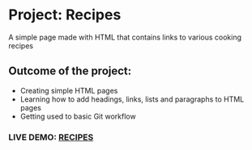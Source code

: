 <h1>Project: Recipes</h1>
<p>A simple page made with HTML that contains links to various cooking recipes</p>
<h2>Outcome of the project:</h2>
<ul>
    <li>Creating simple HTML pages</li>
    <li>Learning how to add headings, links, lists and paragraphs to HTML pages</li>
    <li>Getting used to basic Git workflow</li>
</ul>
<h3>LIVE DEMO: <a href ="https://projecthenri.github.io/odin-recipes/">RECIPES</a></h3>